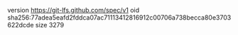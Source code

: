 version https://git-lfs.github.com/spec/v1
oid sha256:77adea5eafd2fddca07ac71113412816912c00706a738becca80e3703622dcde
size 3279
